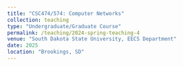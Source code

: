 ```yaml
---
title: "CSC474/574: Computer Networks"
collection: teaching
type: "Undergraduate/Graduate Course"
permalink: /teaching/2024-spring-teaching-4
venue: "South Dakota State University, EECS Department"
date: 2025
location: "Brookings, SD"
---
```


<!-- [Slides](https://www.os-book.com/OS10/slide-dir/index.html) -->

<!-- [eBook](https://os.ecci.ucr.ac.cr/slides/Abraham-Silberschatz-Operating-System-Concepts-10th-2018.pdf) -->

